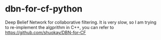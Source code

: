 dbn-for-cf-python
=================
Deep Belief Network for collaborative filtering. It is very slow, so I am trying to re-implement the algprithm in C++, you can refer to https://github.com/shuokay/DBN-for-CF 
